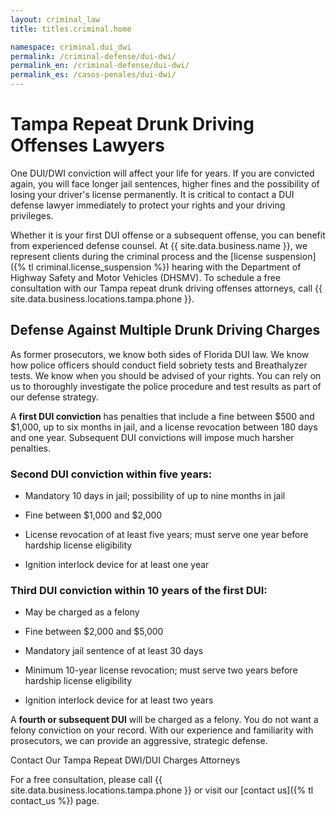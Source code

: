 ```yaml
---
layout: criminal_law
title: titles.criminal.home

namespace: criminal.dui_dwi
permalink: /criminal-defense/dui-dwi/
permalink_en: /criminal-defense/dui-dwi/
permalink_es: /casos-penales/dui-dwi/
---
```


# Tampa Repeat Drunk Driving Offenses Lawyers

One DUI/DWI conviction will affect your life for years. If you are convicted again, you will face longer jail sentences, higher fines and the possibility of losing your driver's license permanently. It is critical to contact a DUI defense lawyer immediately to protect your rights and your driving privileges.

Whether it is your first DUI offense or a subsequent offense, you can benefit from experienced defense counsel.
At {{ site.data.business.name }}, we represent clients during the criminal process and the [license suspension]({% tl criminal.license_suspension %})
hearing with the Department of Highway Safety and Motor Vehicles (DHSMV). To schedule a free consultation with our Tampa repeat drunk driving offenses attorneys, call {{ site.data.business.locations.tampa.phone }}.

## Defense Against Multiple Drunk Driving Charges

As former prosecutors, we know both sides of Florida DUI law. We know how police officers should conduct field sobriety tests and Breathalyzer tests. We know when you should be advised of your rights. You can rely on us to thoroughly investigate the police procedure and test results as part of our defense strategy.

A **first DUI conviction** has penalties that include a fine between $500 and $1,000, up to six months in jail, and a license revocation between 180 days and one year. Subsequent DUI convictions will impose much harsher penalties.

### Second DUI conviction within five years:

* Mandatory 10 days in jail; possibility of up to nine months in jail

* Fine between $1,000 and $2,000

* License revocation of at least five years; must serve one year before hardship license eligibility

* Ignition interlock device for at least one year

### Third DUI conviction within 10 years of the first DUI:

* May be charged as a felony

* Fine between $2,000 and $5,000

* Mandatory jail sentence of at least 30 days

* Minimum 10-year license revocation; must serve two years before hardship license eligibility

* Ignition interlock device for at least two years

A **fourth or subsequent DUI** will be charged as a felony. You do not want a felony conviction on your record. With our experience and familiarity with prosecutors, we can provide an aggressive, strategic defense.

Contact Our Tampa Repeat DWI/DUI Charges Attorneys

For a free consultation, please call {{ site.data.business.locations.tampa.phone }} or visit our [contact us]({% tl contact_us %}) page.